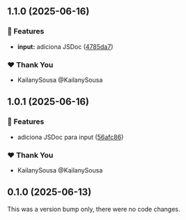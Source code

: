 ## 1.1.0 (2025-06-16)


### 🚀 Features

- **input:** adiciona JSDoc ([4785da7](https://github.com/KailanySousa/alfabit-monorepo/commit/4785da7))

### ❤️  Thank You

- KailanySousa @KailanySousa

## 1.0.1 (2025-06-16)


### 🚀 Features

- adiciona JSDoc para input ([56afc86](https://github.com/KailanySousa/alfabit-monorepo/commit/56afc86))

### ❤️  Thank You

- KailanySousa @KailanySousa

## 0.1.0 (2025-06-13)

This was a version bump only, there were no code changes.
